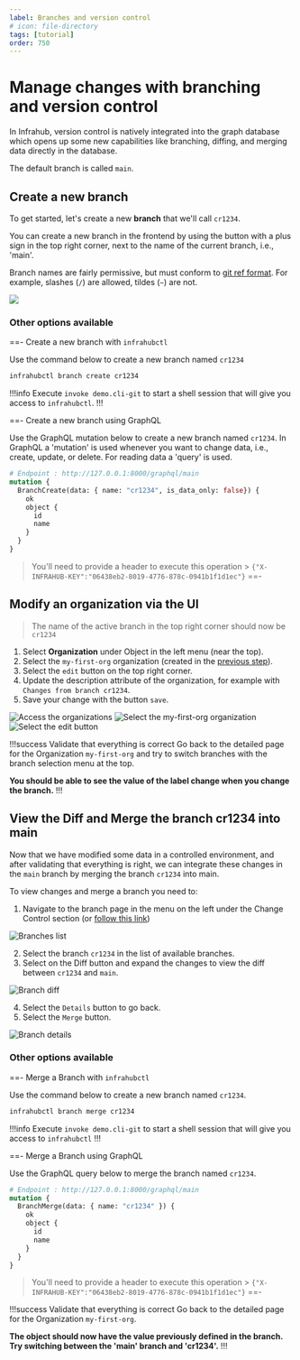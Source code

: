 ```yaml
---
label: Branches and version control
# icon: file-directory
tags: [tutorial]
order: 750
---
```

# Manage changes with branching and version control

In Infrahub, version control is natively integrated into the graph database which opens up some new capabilities like branching, diffing, and merging data directly in the database.

The default branch is called `main`.

## Create a new branch

To get started, let's create a new **branch** that we'll call `cr1234`.

You can create a new branch in the frontend by using the button with a plus sign in the top right corner, next to the name of the current branch, i.e., 'main'.

Branch names are fairly permissive, but must conform to [git ref format](https://git-scm.com/docs/git-check-ref-format). For example, slashes (`/`) are allowed, tildes (`~`) are not.

![](../../media/tutorial_1_branch_creation.png)

### Other options available

==- Create a new branch with `infrahubctl`

Use the command below to create a new branch named `cr1234`

```sh
infrahubctl branch create cr1234
```

!!!info
Execute `invoke demo.cli-git` to start a shell session that will give you access to `infrahubctl`.
!!!

==- Create a new branch using GraphQL

Use the GraphQL mutation below to create a new branch named `cr1234`. In GraphQL a 'mutation' is used
whenever you want to change data, i.e., create, update, or delete. For reading data a 'query' is used.

```graphql
# Endpoint : http://127.0.0.1:8000/graphql/main
mutation {
  BranchCreate(data: { name: "cr1234", is_data_only: false}) {
    ok
    object {
      id
      name
    }
  }
}
```

> You'll need to provide a header to execute this operation > `{"X-INFRAHUB-KEY":"06438eb2-8019-4776-878c-0941b1f1d1ec"}`
==-

## Modify an organization via the UI

> The name of the active branch in the top right corner should now be `cr1234`

1. Select **Organization** under Object in the left menu (near the top).
2. Select the `my-first-org` organization (created in the [previous step](./creating-an-object.md)).
3. Select the `edit` button on the top right corner.
4. Update the description attribute of the organization, for example with `Changes from branch cr1234`.
5. Save your change with the button `save`.

![Access the organizations](../../media/tutorial_1_organizations.png)
![Select the my-first-org organization](../../media/tutorial_1_organization_details.png)
![Select the `edit` button](../../media/tutorial_1_organization_edit.png)

!!!success Validate that everything is correct
Go back to the detailed page for the Organization `my-first-org` and try to switch branches with the branch selection menu at the top.

**You should be able to see the value of the label change when you change the branch.**
!!!

## View the Diff and Merge the branch cr1234 into main

Now that we have modified some data in a controlled environment, and after validating that everything is right, we can integrate these changes in the `main` branch by merging the branch `cr1234` into main.

To view changes and merge a branch you need to:

1. Navigate to the branch page in the menu on the left under the Change Control section (or [follow this link](http://localhost:8000/branches/))

![Branches list](../../media/tutorial_1_branch_list.png)

2. Select the branch `cr1234` in the list of available branches.
3. Select on the Diff button and expand the changes to view the diff between `cr1234` and `main`.

![Branch diff](../../media/tutorial_1_branch_diff.png)

4. Select the `Details` button to go back.
5. Select the `Merge` button.

![Branch details](../../media/tutorial_1_branch_details.png)

### Other options available

==- Merge a Branch with `infrahubctl`

Use the command below to create a new branch named `cr1234`.

```sh
infrahubctl branch merge cr1234
```

!!!info
Execute `invoke demo.cli-git` to start a shell session that will give you access to `infrahubctl`
!!!

==- Merge a Branch using GraphQL

Use the GraphQL query below to merge the branch named `cr1234`.

```graphql
# Endpoint : http://127.0.0.1:8000/graphql/main
mutation {
  BranchMerge(data: { name: "cr1234" }) {
    ok
    object {
      id
      name
    }
  }
}
```

> You'll need to provide a header to execute this operation > `{"X-INFRAHUB-KEY":"06438eb2-8019-4776-878c-0941b1f1d1ec"}`
==-

!!!success Validate that everything is correct
Go back to the detailed page for the Organization `my-first-org`.

**The object should now have the value previously defined in the branch. Try switching between the 'main' branch and 'cr1234'.**
!!!
